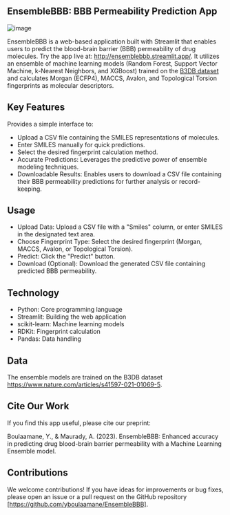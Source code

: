 ## EnsembleBBB: BBB Permeability Prediction App
![image](https://github.com/yboulaamane/EnsembleBBB/assets/7014404/b3485a62-1219-42f1-8484-aa1fb3d71b18)

EnsembleBBB is a web-based application built with Streamlit that enables users to predict the blood-brain barrier (BBB) permeability of drug molecules. Try the app live at: http://ensemblebbb.streamlit.app/. It utilizes an ensemble of machine learning models (Random Forest, Support Vector Machine, k-Nearest Neighbors, and XGBoost) trained on the [B3DB dataset](https://github.com/theochem/B3DB/blob/main/B3DB) and calculates Morgan (ECFP4), MACCS, Avalon, and Topological Torsion fingerprints as molecular descriptors.

## Key Features

Provides a simple interface to:
- Upload a CSV file containing the SMILES representations of molecules.
- Enter SMILES manually for quick predictions.
- Select the desired fingerprint calculation method.
- Accurate Predictions: Leverages the predictive power of ensemble modeling techniques.
- Downloadable Results: Enables users to download a CSV file containing their BBB permeability predictions for further analysis or record-keeping.

## Usage

- Upload Data: Upload a CSV file with a "Smiles" column, or enter SMILES in the designated text area.
- Choose Fingerprint Type: Select the desired fingerprint (Morgan, MACCS, Avalon, or Topological Torsion).
- Predict: Click the "Predict" button.
- Download (Optional): Download the generated CSV file containing predicted BBB permeability.
  
## Technology

- Python: Core programming language
- Streamlit: Building the web application
- scikit-learn: Machine learning models
- RDKit: Fingerprint calculation
- Pandas: Data handling

## Data

The ensemble models are trained on the B3DB dataset https://www.nature.com/articles/s41597-021-01069-5.

## Cite Our Work

If you find this app useful, please cite our preprint:

Boulaamane, Y., & Maurady, A. (2023). EnsembleBBB: Enhanced accuracy in predicting drug blood-brain barrier permeability with a Machine Learning Ensemble model.

## Contributions

We welcome contributions! If you have ideas for improvements or bug fixes, please open an issue or a pull request on the GitHub repository [https://github.com/yboulaamane/EnsembleBBB].
